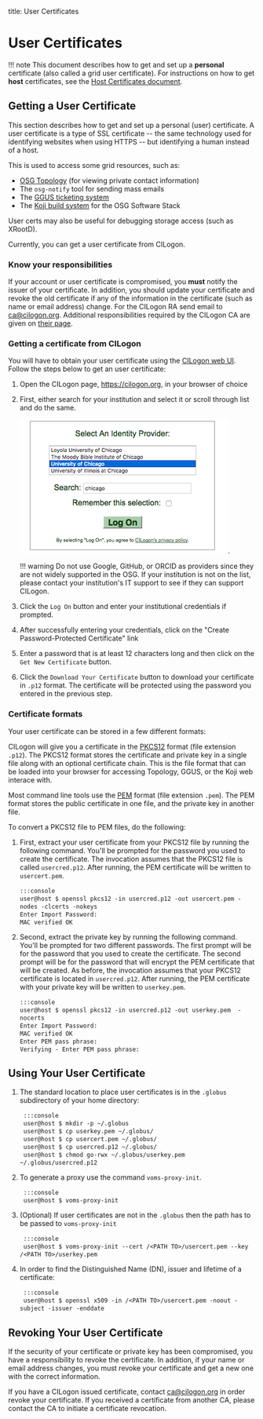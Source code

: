 title: User Certificates

User Certificates
=================

!!! note
    This document describes how to get and set up a **personal** certificate (also called a grid user certificate).
    For instructions on how to get **host** certificates, see the [Host Certificates document](https://osg-htc.org/docs/security/host-certs/overview/).

Getting a User Certificate
--------------------------

This section describes how to get and set up a personal (user) certificate.
A user certificate is a type of SSL certificate -- the same technology used for identifying websites when using HTTPS
-- but identifying a human instead of a host.

This is used to access some grid resources, such as:

-   [OSG Topology](https://topology.opensciencegrid.org) (for viewing private contact information)
-   The `osg-notify` tool for sending mass emails
-   The [GGUS ticketing system](https://ggus.eu)
-   The [Koji build system](https://koji.opensciencegrid.org) for the OSG Software Stack

User certs may also be useful for debugging storage access (such as XRootD).

Currently, you can get a user certificate from CILogon.

### Know your responsibilities

If your account or user certificate is compromised, you **must** notify the issuer of your certificate. 
In addition, you should update your certificate and revoke the old certificate if any of the information in the
certificate (such as name or email address) change.
For the CILogon RA send email to [ca@cilogon.org](mailto:ca@cilogon.org).
Additional responsibilities required by the CILogon CA are given on [their page](http://ca.cilogon.org/responsibilities).  


### Getting a certificate from CILogon

You will have to obtain your user certificate using the [CILogon web UI](https://cilogon.org/).
Follow the steps below to get an user certificate:

1. Open the CILogon page, <https://cilogon.org>, in your browser of choice
1. First, either search for your institution and select it or scroll through list and do the same.

    ![Institution Selection](..//img/cilogon_select_idp.png).

    !!! warning
        Do not use Google, GitHub, or ORCID as providers since they are not widely supported in the OSG.
        If your institution is not on the list, please contact your institution's IT support to see if they can support
        CILogon.

1. Click the `Log On` button and enter your institutional credentials if prompted.
1. After successfully entering your credentials, click on the "Create Password-Protected Certificate" link
1. Enter a password that is at least 12 characters long and then click on the `Get New Certificate` button.
1. Click the `Download Your Certificate` button to download your certificate in `.p12` format.
   The certificate will be protected using the password you entered in the previous step.


### Certificate formats

Your user certificate can be stored in a few different formats:

CILogon will give you a certificate in the [PKCS12](https://en.wikipedia.org/wiki/PKCS_12) format (file extension `.p12`).
The PKCS12 format stores the certificate and private key in a single file along with an optional certificate chain.
This is the file format that can be loaded into your browser for accessing Topology, GGUS, or the Koji web interace with.

Most command line tools use the [PEM](https://en.wikipedia.org/wiki/Privacy-Enhanced_Mail) format (file extension `.pem`).
The PEM format stores the public certificate in one file, and the private key in another file.

To convert a PKCS12 file to PEM files, do the following:

1.  First, extract your user certificate from your PKCS12 file by running the following command.
    You'll be prompted for the password you used to create the certificate.
    The invocation assumes that the PKCS12 file is called `usercred.p12`.
    After running, the PEM certificate will be written to `usercert.pem`.

        :::console
        user@host $ openssl pkcs12 -in usercred.p12 -out usercert.pem -nodes -clcerts -nokeys
        Enter Import Password:
        MAC verified OK

1.  Second, extract the private key by running the following command.
    You'll be prompted for two different passwords.
    The first prompt will be for the password that you used to create the certificate.
    The second prompt will be for the password that will encrypt the PEM certificate that will be created.
    As before, the invocation assumes that your PKCS12 certificate is located in `usercred.p12`.
    After running, the PEM certificate with your private key will be written to `userkey.pem`.

        :::console
        user@host $ openssl pkcs12 -in usercred.p12 -out userkey.pem  -nocerts
        Enter Import Password:
        MAC verified OK
        Enter PEM pass phrase:
        Verifying - Enter PEM pass phrase:

Using Your User Certificate
---------------------------

1. The standard location to place user certificates is in the `.globus` subdirectory of your home directory:

        :::console
        user@host $ mkdir -p ~/.globus
        user@host $ cp userkey.pem ~/.globus/
        user@host $ cp usercert.pem ~/.globus/
        user@host $ cp usercred.p12 ~/.globus/
        user@host $ chmod go-rwx ~/.globus/userkey.pem ~/.globus/usercred.p12

1. To generate a proxy use the command `voms-proxy-init`. 

        :::console
      	user@host $ voms-proxy-init

1. (Optional) If user certificates are not in the `.globus` then the path has to be passed to `voms-proxy-init`

        :::console
        user@host $ voms-proxy-init --cert /<PATH TO>/usercert.pem --key /<PATH TO>/userkey.pem

1. In order to find the Distinguished Name (DN), issuer and lifetime of a certificate:

        :::console
        user@host $ openssl x509 -in /<PATH TO>/usercert.pem -noout -subject -issuer -enddate


Revoking Your User Certificate
------------------------------

If the security of your certificate or private key has been compromised, you have a responsibility to revoke the certificate.
In addition, if your name or email address changes, you must revoke your certificate and get a new one with the correct
information.

If you have a CILogon issued certificate, contact [ca@cilogon.org](mailto:ca@cilogon.org) in order revoke your certificate.
If you received a certificate from another CA, please contact the CA to initiate a certificate revocation.

